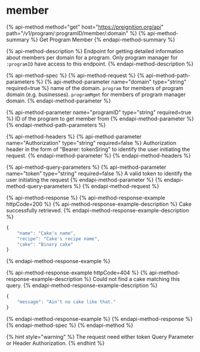 # member

{% api-method method="get" host="https://preignition.org/api" path="/v1/program/:programID/member/:domain" %}
{% api-method-summary %}
Get Program Member
{% endapi-method-summary %}

{% api-method-description %}
Endpoint for getting detailed information about members per domain for a program. Only program manager for `:programID` have access to this endpoint.
{% endapi-method-description %}

{% api-method-spec %}
{% api-method-request %}
{% api-method-path-parameters %}
{% api-method-parameter name="domain" type="string" required=true %}
name of the domain. `program` for members of program domain \(e.g. businesses\). `programMgmt` for members of program manager domain.
{% endapi-method-parameter %}

{% api-method-parameter name="programID" type="string" required=true %}
ID of the program to get member from
{% endapi-method-parameter %}
{% endapi-method-path-parameters %}

{% api-method-headers %}
{% api-method-parameter name="Authorization" type="string" required=false %}
Authorization header in the form of "Bearer: tokenSring" to identify the user initiating the request.
{% endapi-method-parameter %}
{% endapi-method-headers %}

{% api-method-query-parameters %}
{% api-method-parameter name="token" type="string" required=false %}
A valid token to identify the user initiating the request
{% endapi-method-parameter %}
{% endapi-method-query-parameters %}
{% endapi-method-request %}

{% api-method-response %}
{% api-method-response-example httpCode=200 %}
{% api-method-response-example-description %}
Cake successfully retrieved.
{% endapi-method-response-example-description %}

```javascript
{
    "name": "Cake's name",
    "recipe": "Cake's recipe name",
    "cake": "Binary cake"
}
```
{% endapi-method-response-example %}

{% api-method-response-example httpCode=404 %}
{% api-method-response-example-description %}
Could not find a cake matching this query.
{% endapi-method-response-example-description %}

```javascript
{
    "message": "Ain't no cake like that."
}
```
{% endapi-method-response-example %}
{% endapi-method-response %}
{% endapi-method-spec %}
{% endapi-method %}

{% hint style="warning" %}
The request need either token Query Parameter or Header Authorization.
{% endhint %}

